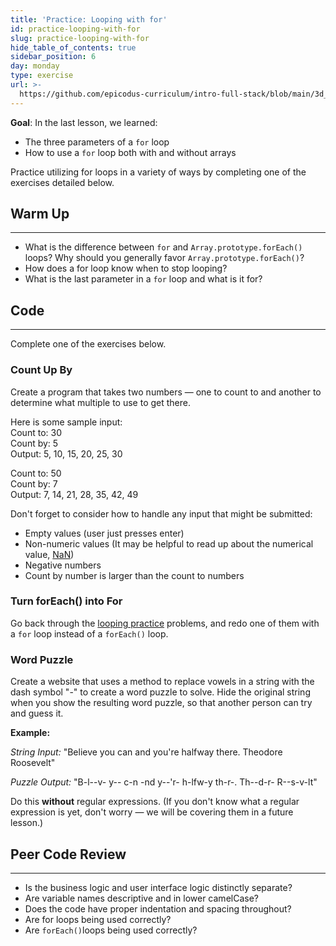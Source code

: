 ```yaml
---
title: 'Practice: Looping with for'
id: practice-looping-with-for
slug: practice-looping-with-for
hide_table_of_contents: true
sidebar_position: 6
day: monday
type: exercise
url: >-
  https://github.com/epicodus-curriculum/intro-full-stack/blob/main/3d_classwork_practice_looping_with_for.md
---
```


**Goal**:  In the last lesson, we learned:

* The three parameters of a `for` loop
* How to use a `for` loop both with and without arrays

Practice utilizing for loops in a variety of ways by completing one of the exercises detailed below.

## Warm Up
---

* What is the difference between `for` and `Array.prototype.forEach()` loops? Why should you generally favor `Array.prototype.forEach()`?
* How does a for loop know when to stop looping?
* What is the last parameter in a `for` loop and what is it for?

## Code
---

Complete one of the exercises below.

### Count Up By

Create a program that takes two numbers — one to count to and another to determine what multiple to use to get there.

Here is some sample input:
<br />
Count to:  30 <br />
Count by:  5 <br />
Output: 5, 10, 15, 20, 25, 30 <br />

Count to:  50 <br />
Count by: 7 <br />
Output:  7, 14, 21, 28, 35, 42, 49

Don't forget to consider how to handle any input that might be submitted:

* Empty values (user just presses enter)
* Non-numeric values (It may be helpful to read up about the numerical value, [NaN](https://developer.mozilla.org/en-US/docs/Web/JavaScript/Reference/Global_Objects/isNaN))
* Negative numbers
* Count by number is larger than the count to numbers

### Turn forEach() into For

Go back through the [looping practice](https://new.learnhowtoprogram.com/introduction-to-programming/arrays-and-looping/practice-looping) problems, and redo one of them with a `for` loop instead of a `forEach()` loop.

### Word Puzzle

Create a website that uses a method to replace vowels in a string with the dash symbol "-" to create a word puzzle to solve. Hide the original string when you show the resulting word puzzle, so that another person can try and guess it.

**Example:**

_String Input:_  "Believe you can and you're halfway there. Theodore Roosevelt"

_Puzzle Output:_  "B-l--v- y-- c-n -nd y--'r- h-lfw-y th-r-. Th--d-r- R--s-v-lt"

Do this **without** regular expressions. (If you don't know what a regular expression is yet, don't worry — we will be covering them in a future lesson.)

## Peer Code Review
<hr />

* Is the business logic and user interface logic distinctly separate?
* Are variable names descriptive and in lower camelCase?
* Does the code have proper indentation and spacing throughout?
* Are for loops being used correctly?
* Are `forEach()`loops being used correctly?
